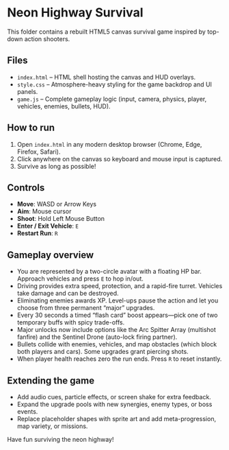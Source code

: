 # Neon Highway Survival

This folder contains a rebuilt HTML5 canvas survival game inspired by top-down action shooters.

## Files
- `index.html` – HTML shell hosting the canvas and HUD overlays.
- `style.css` – Atmosphere-heavy styling for the game backdrop and UI panels.
- `game.js` – Complete gameplay logic (input, camera, physics, player, vehicles, enemies, bullets, HUD).

## How to run
1. Open `index.html` in any modern desktop browser (Chrome, Edge, Firefox, Safari).
2. Click anywhere on the canvas so keyboard and mouse input is captured.
3. Survive as long as possible!

## Controls
- **Move**: WASD or Arrow Keys
- **Aim**: Mouse cursor
- **Shoot**: Hold Left Mouse Button
- **Enter / Exit Vehicle**: `E`
- **Restart Run**: `R`

## Gameplay overview
- You are represented by a two-circle avatar with a floating HP bar. Approach vehicles and press `E` to hop in/out.
- Driving provides extra speed, protection, and a rapid-fire turret. Vehicles take damage and can be destroyed.
- Eliminating enemies awards XP. Level-ups pause the action and let you choose from three permanent “major” upgrades.
- Every 30 seconds a timed “flash card” boost appears—pick one of two temporary buffs with spicy trade-offs.
- Major unlocks now include options like the Arc Spitter Array (multishot fanfire) and the Sentinel Drone (auto-lock firing partner).
- Bullets collide with enemies, vehicles, and map obstacles (which block both players and cars). Some upgrades grant piercing shots.
- When player health reaches zero the run ends. Press `R` to reset instantly.

## Extending the game
- Add audio cues, particle effects, or screen shake for extra feedback.
- Expand the upgrade pools with new synergies, enemy types, or boss events.
- Replace placeholder shapes with sprite art and add meta-progression, map variety, or missions.

Have fun surviving the neon highway!

